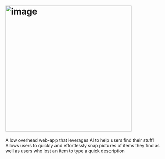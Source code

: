# <img width="400" alt="image" src="https://github.com/user-attachments/assets/a30ba99a-5bd9-4c82-bad0-0c46e02c4012" />

A low overhead web-app that leverages AI to help users find their stuff! Allows users to quickly and effortlessly snap pictures of items they find as well as 
users who lost an item to type a quick description


